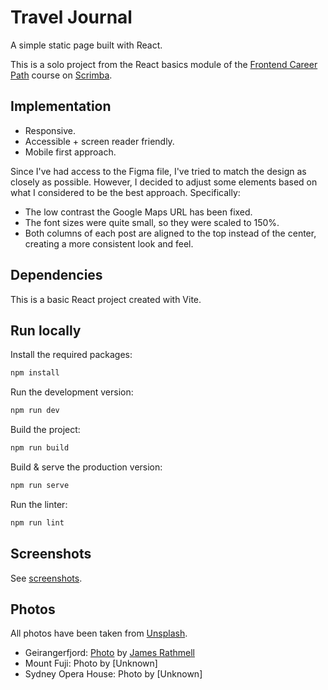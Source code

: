 # Travel Journal

A simple static page built with React.

This is a solo project from the React basics module of the [Frontend Career Path](https://scrimba.com/learn/frontend) course on [Scrimba](https://scrimba.com).

## Implementation

* Responsive.
* Accessible + screen reader friendly.
* Mobile first approach.

Since I've had access to the Figma file, I've tried to match the design as closely as possible. However, I decided to adjust some elements based on what I considered to be the best approach. Specifically:

* The low contrast the Google Maps URL has been fixed.
* The font sizes were quite small, so they were scaled to 150%.
* Both columns of each post are aligned to the top instead of the center, creating a more consistent look and feel.

## Dependencies

This is a basic React project created with Vite.

## Run locally

Install the required packages:

```bash
npm install
```

Run the development version:

```bash
npm run dev
```

Build the project:

```bash
npm run build
```

Build & serve the production version:

```bash
npm run serve
```

Run the linter:

```bash
npm run lint
```

## Screenshots

See [screenshots](screenshots/).

## Photos

All photos have been taken from [Unsplash](https://unsplash.com).

* Geirangerfjord: [Photo](https://unsplash.com/photos/body-of-water-between-green-mountains-during-daytime-3PeSjpLVtLg?utm_content=creditCopyText&utm_medium=referral&utm_source=unsplash) by [James Rathmell](https://unsplash.com/@jamesrathmell?utm_content=creditCopyText&utm_medium=referral&utm_source=unsplash)
* Mount Fuji: Photo by [Unknown]
* Sydney Opera House: Photo by [Unknown]
